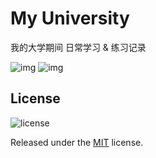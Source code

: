 # My University

我的大学期间 日常学习 & 练习记录

![img](https://img.shields.io/badge/Language-C-blue.svg?style=flat-square)
![img](https://img.shields.io/badge/Language-C%2B%2B-blue.svg?style=flat-square)

## License

![license](https://img.shields.io/github/license/rocj/c-cplusplus-source-code.svg?style=flat-square)

Released under the [MIT](./LICENSE) license.
